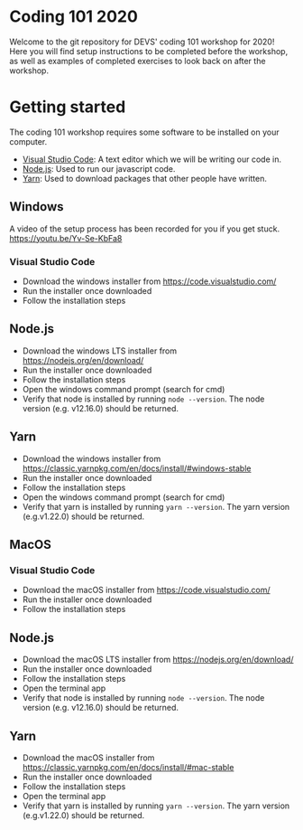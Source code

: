 # Coding 101 2020
Welcome to the git repository for DEVS' coding 101 workshop for 2020! Here you will find setup instructions to be completed before the workshop, as well as examples of completed exercises to look back on after the workshop.

# Getting started
The coding 101 workshop requires some software to be installed on your computer.
- [Visual Studio Code](https://code.visualstudio.com/): A text editor which we will be writing our code in.
- [Node.js](https://nodejs.org/en/): Used to run our javascript code.
- [Yarn](https://classic.yarnpkg.com/en/docs/install/): Used to download packages that other people have written.

## Windows
A video of the setup process has been recorded for you if you get stuck. https://youtu.be/Yv-Se-KbFa8

### Visual Studio Code
- Download the windows installer from https://code.visualstudio.com/
- Run the installer once downloaded
- Follow the installation steps

## Node.js
- Download the windows LTS installer from https://nodejs.org/en/download/
- Run the installer once downloaded
- Follow the installation steps
- Open the windows command prompt (search for cmd)
- Verify that node is installed by running `node --version`. The node version (e.g. v12.16.0) should be returned.

## Yarn
- Download the windows installer from https://classic.yarnpkg.com/en/docs/install/#windows-stable
- Run the installer once downloaded
- Follow the installation steps
- Open the windows command prompt (search for cmd)
- Verify that yarn is installed by running `yarn --version`. The yarn version (e.g.v1.22.0) should be returned.

## MacOS

### Visual Studio Code
- Download the macOS installer from https://code.visualstudio.com/
- Run the installer once downloaded
- Follow the installation steps

## Node.js
- Download the macOS LTS installer from https://nodejs.org/en/download/
- Run the installer once downloaded
- Follow the installation steps
- Open the terminal app
- Verify that node is installed by running `node --version`. The node version (e.g. v12.16.0) should be returned.

## Yarn
- Download the macOS installer from https://classic.yarnpkg.com/en/docs/install/#mac-stable
- Run the installer once downloaded
- Follow the installation steps
- Open the terminal app
- Verify that yarn is installed by running `yarn --version`. The yarn version (e.g.v1.22.0) should be returned.
